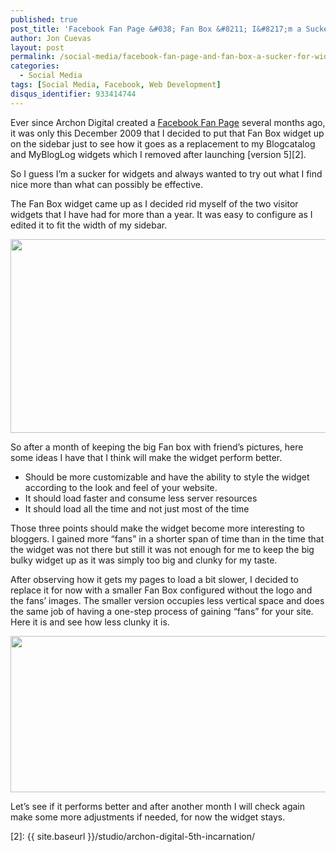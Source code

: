 ```yaml
---
published: true
post_title: 'Facebook Fan Page &#038; Fan Box &#8211; I&#8217;m a Sucker for Widgets'
author: Jon Cuevas
layout: post
permalink: /social-media/facebook-fan-page-and-fan-box-a-sucker-for-widgets/
categories:
  - Social Media
tags: [Social Media, Facebook, Web Development]
disqus_identifier: 933414744
---
```

Ever since Archon Digital created a [Facebook Fan Page][1] several months ago, it was only this December 2009 that I decided to put that Fan Box widget up on the sidebar just to see how it goes as a replacement to my Blogcatalog and MyBlogLog widgets which I removed after launching [version 5][2].<!--more-->

So I guess I&#8217;m a sucker for widgets and always wanted to try out what I find nice more than what can possibly be effective.

The Fan Box widget came up as I decided rid myself of the two visitor widgets that I have had for more than a year. It was easy to configure as I edited it to fit the width of my sidebar.

<p style="text-align: center;">
  <img class="aligncenter size-full wp-image-762" title="facebook-fan-box" src="{{ site.baseurl }}/assets/images/legacy/v5/facebook-fan-box.jpg" alt="" width="618" height="310" />
</p>

So after a month of keeping the big Fan box with friend&#8217;s pictures, here some ideas I have that I think will make the widget perform better.

*   Should be more customizable and have the ability to style the widget according to the look and feel of your website.
*   It should load faster and consume less server resources
*   It should load all the time and not just most of the time

Those three points should make the widget become more interesting to bloggers. I gained more &#8220;fans&#8221; in a shorter span of time than in the time that the widget was not there but still it was not enough for me to keep the big bulky widget up as it was simply too big and clunky for my taste.

After observing how it gets my pages to load a bit slower, I decided to replace it for now with a smaller Fan Box configured without the logo and the fans&#8217; images. The smaller version occupies less vertical space and does the same job of having a one-step process of gaining &#8220;fans&#8221; for your site. Here it is and see how less clunky it is.

<p style="text-align: center;">
  <img class="aligncenter size-full wp-image-760" title="facebook-fan-box-small" src="{{ site.baseurl }}/assets/images/legacy/v5/facebook-fan-box-small.png" alt="" width="618" height="250" />
</p>

Let&#8217;s see if it performs better and after another month I will check again make some more adjustments if needed, for now the widget stays.

 [1]: http://www.facebook.com/pages/Archon-Digital/250984095360
 [2]: {{ site.baseurl }}/studio/archon-digital-5th-incarnation/